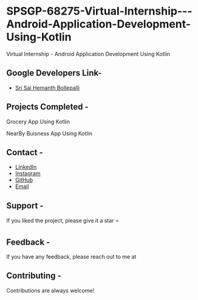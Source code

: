 # SPSGP-68275-Virtual-Internship---Android-Application-Development-Using-Kotlin
Virtual Internship - Android Application Development Using Kotlin

## **Google Developers Link-**
- [Sri Sai Hemanth Bollepalli](https://g.dev/sshemanth)
## **Projects Completed -** 

Grocery App Using Kotlin

NearBy Buisness App Using Kotlin


## **Contact -**
- [LinkedIn](https://www.linkedin.com/in/sshemanth/)
- [Instagram](https://www.instagram.com/d.evilz__king/)
- [GitHub](https://github.com/sshemanth)
- [Email](mailto:sshemanthbollepalli@gmail.com)

## **Support -**
If you liked the project, please give it a star ⭐

## **Feedback -**
If you have any feedback, please reach out to me at

## **Contributing -**
Contributions are always welcome!

